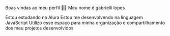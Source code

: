 Boas vindas ao meu perfil 💙💙
Meu nome é gabrielli lopes 

Estou estudando na Alura
Estou me desenvolvendo na linguagem JavaScript
Utilizo esse espaço para minha organização e compartilhamento dos meu projetos desenvolvidos

